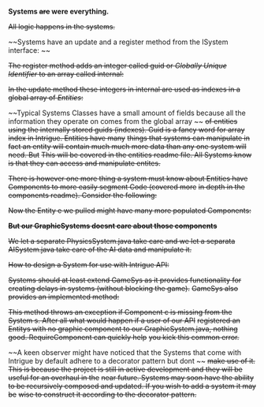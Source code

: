 **Systems ~~are~~ were everything.**


~~All logic happens in the systems.~~


~~Systems have an update and a register method from the ISystem interface: ~~



~~The register method adds an integer called guid or *Globally Unique Identifier* to an array called internal:~~



~~In the update method these integers in internal are used as indexes in a global array of *Entities*:~~



~~Typical Systems Classes have a small amount of fields because all the information they operate on comes from the global array ~~
~~of entities using the internally stored guids (indexes).  Guid is a fancy word for array index in Intrigue.  Entities have many~~
~~things that systems can manipulate in fact an entity will contain much much more data than any one system will need.  But~~
~~This will be covered in the entities readme file.  All Systems know is that they can access and manipulate entites.~~


~~There is however one more thing a system must know about Entities have Components to more easily segment Code (covered more~~
~~in depth in the components readme).  Consider the following:~~


~~Now the Entity e we pulled might have many more populated Components:~~
		
		
~~**But our GraphicSystems doesnt care about those components**~~

~~We let a separate PhysicsSystem.java take care and we let a separata AISystem.java take care of the AI data and manipulate it.~~


~~How to design a System for use with Intrigue API:~~

~~Systems should at least extend GameSys as it provides functionality for creating delays in systems (without blocking the game).~~
~~GameSys also provides an implemented method:~~

      
~~This method throws an exception if Component c is missing from the System s.  After all what would happen if a user of our API~~
~~registered an Entitys with no graphic component to our GraphicSystem.java, nothing good.  RequireComponent can quickly help~~
~~you kick this common error.~~


~~A keen observer might have noticed that the Systems that come with Intrigue by default adhere to a decorator pattern but dont ~~
~~make use of it.  This is because the project is still in active development and they will be useful for an overhaul in the~~
~~near future.   Systems may soon have the ability to be recursively composed and updated.   If you wish to add a system it may be~~
 ~~wise to construct it according to the decorator pattern.~~

